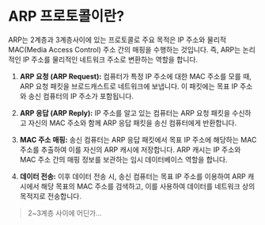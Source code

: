 # ARP 프로토콜이란?
ARP는 2계층과 3계층사이에 있는 프로토콜로 주요 목적은 IP 주소와 물리적 MAC(Media Access Control) 주소 간의 매핑을 수행하는 것입니다. 즉, ARP는 논리적인 IP 주소를 물리적인 네트워크 주소로 변환하는 역할을 합니다.
    
1. **ARP 요청 (ARP Request):** 컴퓨터가 특정 IP 주소에 대한 MAC 주소를 모를 때, ARP 요청 패킷을 브로드캐스트로 네트워크에 보냅니다. 이 패킷에는 목표 IP 주소와 송신 컴퓨터의 IP 주소가 포함됩니다.
    
2. **ARP 응답 (ARP Reply):** IP 주소를 알고 있는 컴퓨터는 ARP 요청 패킷을 수신하고 자신의 MAC 주소와 함께 ARP 응답 패킷을 송신 컴퓨터에게 반환합니다.

3. **MAC 주소 매핑:** 송신 컴퓨터는 ARP 응답 패킷에서 목표 IP 주소에 해당하는 MAC 주소를 추출하여 이를 자신의 ARP 캐시에 저장합니다. ARP 캐시는 IP 주소와 MAC 주소 간의 매핑 정보를 보관하는 임시 데이터베이스 역할을 합니다.

4. **데이터 전송:** 이후 데이터 전송 시, 송신 컴퓨터는 목표 IP 주소를 이용하여 ARP 캐시에서 해당 목표의 MAC 주소를 검색하고, 이를 사용하여 데이터를 네트워크 상의 목적지로 전송합니다.

>  2~3계층 사이에 어딘가...